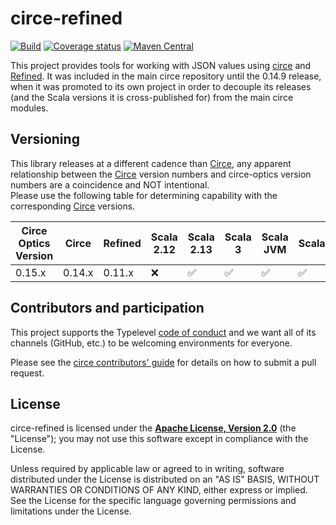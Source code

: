 # circe-refined

[![Build](https://github.com/circe/circe-refined/workflows/Continuous%20Integration/badge.svg)](https://github.com/circe/circe-refined/actions)
[![Coverage status](https://img.shields.io/codecov/c/github/circe/circe-refined/main.svg)](https://codecov.io/github/circe/circe-refined)
[![Maven Central](https://img.shields.io/maven-central/v/io.circe/circe-refined_2.13.svg)](https://maven-badges.herokuapp.com/maven-central/io.circe/circe-refined_2.13)

This project provides tools for working with JSON values using [circe][circe] and
[Refined][refined]. It was included in the main circe repository until the 0.14.9 release, when
it was promoted to its own project in order to decouple its releases (and the Scala versions it
is cross-published for) from the main circe modules.

## Versioning

This library releases at a different cadence than [Circe], any apparent relationship between the [Circe] version numbers
and circe-optics version numbers are a coincidence and NOT intentional.  
Please use the following table for determining capability with the corresponding [Circe] versions.

| Circe Optics Version | Circe  | Refined | Scala 2.12 | Scala 2.13 | Scala 3 | Scala JVM | Scala.JS | Scala-Native |
|----------------------|--------|---------|------------|-----------|---------|-----------|----------|--------------|
| 0.15.x               | 0.14.x | 0.11.x  | ❌         | ✅        | ✅      | ✅        | ✅       | ✅           |


## Contributors and participation

This project supports the Typelevel [code of conduct][code-of-conduct] and we want
all of its channels (GitHub, etc.) to be welcoming environments for everyone.

Please see the [circe contributors' guide][contributing] for details on how to submit a pull
request.

## License

circe-refined is licensed under the **[Apache License, Version 2.0][apache]**
(the "License"); you may not use this software except in compliance with the
License.

Unless required by applicable law or agreed to in writing, software
distributed under the License is distributed on an "AS IS" BASIS,
WITHOUT WARRANTIES OR CONDITIONS OF ANY KIND, either express or implied.
See the License for the specific language governing permissions and
limitations under the License.

[apache]: http://www.apache.org/licenses/LICENSE-2.0
[api-docs]: https://circe.github.io/circe-optics/api/io/circe/
[circe]: https://github.com/circe/circe
[code-of-conduct]: https://typelevel.org/code-of-conduct
[contributing]: https://circe.github.io/circe/contributing.html
[refined]: https://github.com/fthomas/refined
